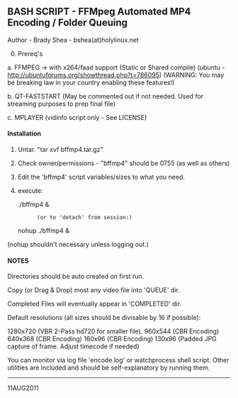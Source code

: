 ##   BASH SCRIPT - FFMpeg Automated MP4 Encoding / Folder Queuing  ##
Author - Brady Shea - bshea(at)holylinux.net

0. Prereq's

a. FFMPEG -> with x264/faad support (Static or Shared compile)
         (ubuntu - http://ubuntuforums.org/showthread.php?t=786095)
         (WARNING:
          You may be breaking law in your country enabling these features!)

b. QT-FASTSTART (May be commented out if not needed.
                 Used for streaming purposes to prep final file)

c. MPLAYER (vidinfo script only - See LICENSE)

#### Installation ####

1. Untar. "tar xvf bffmp4.tar.gz"
2. Check owner/permissions - "bffmp4" should be 0755 (as well as others)
3. Edit the 'bffmp4' script variables/sizes to what you need.
4. execute:

      ./bffmp4 &

             (or to 'detach' from session:)

      nohup ./bffmp4 &

  (nohup shouldn't necessary unless logging out.)

#### NOTES ####

Directories should be auto created on first run.

Copy (or Drag & Drop) most any video file into 'QUEUE' dir.

Completed Files will eventually appear in 'COMPLETED' dir.

Default resolutions (all sizes should be divisable by 16 if possible):

1280x720 (VBR 2-Pass hd720 for smaller file).
960x544  (CBR Encoding)
640x368  (CBR Encoding)
160x96   (CBR Encoding)
130x96   (Padded JPG capture of frame. Adjust timecode if needed)

You can monitor via log file 'encode.log' or watchprocess shell script.
Other utilities are included and should be self-explanatory by running them.

------------------------------------------------------------------------------
11AUG2011

